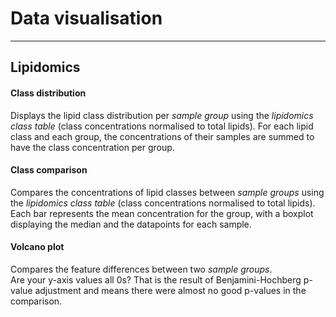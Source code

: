 Data visualisation
=======================
---

## Lipidomics
#### Class distribution
Displays the lipid class distribution per *sample group* using the *lipidomics class table* (class concentrations normalised to total lipids). For each lipid class and each group, the concentrations of their samples are summed to have the class concentration per group.  

#### Class comparison
Compares the concentrations of lipid classes between *sample groups* using the *lipidomics class table* (class concentrations normalised to total lipids). Each bar represents the mean concentration for the group, with a boxplot displaying the median and the datapoints for each sample.  

#### Volcano plot
Compares the feature differences between two *sample groups*.  
Are your y-axis values all 0s? That is the result of Benjamini-Hochberg p-value adjustment and means there were almost no good p-values in the comparison.  
